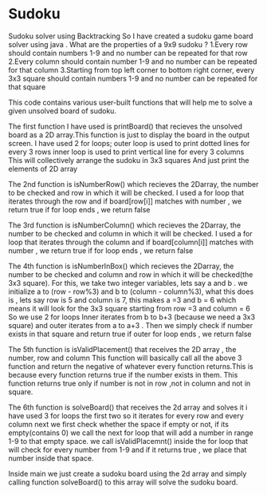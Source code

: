 # Sudoku
Sudoku solver using Backtracking
So I have created a sudoku game board solver using java .
What are the properties of a 9x9 sudoku ?
1.Every row should contain numbers 1-9 and no number can be repeated for that row
2.Every column should contain number 1-9 and no number can be repeated for that column
3.Starting from top left corner to bottom right corner, every 3x3 square should contain numbers 1-9 and no number can be repeated for that square

This code contains various user-built functions that will help me to solve a given unsolved board of sudoku.

The first function I have used is printBoard() that recieves the unsolved board as a 2D array.This function is just to display the board in the output screen.
I have used 2 for loops; 
  outer loop is used to print dotted lines for every 3 rows 
  inner loop is used to print vertical line for every 3 columns
 This will collectively arrange the sudoku in 3x3 squares 
 And just print the elements of 2D array
 
 The 2nd function is isNumberRow() which recieves the 2Darray, the number to be checked and row in which it will be checked.
 I used a for loop that iterates through the row and if board[row[i]] matches with number , we return true
 if for loop ends , we return false
 
 The 3rd function is isNumberColumn() which recieves the 2Darray, the number to be checked and column in which it will be checked.
 I used a for loop that iterates through the column and if board[column[i]] matches with number , we return true
 if for loop ends , we return false
 
 The 4th function is isNumberInBox() which recieves the 2Darray, the number to be checked and column and row in which it will be checked(the 3x3 square).
 For this, we take two integer variables, lets say a and b .
 we initialize a to (row - row%3) and b to (column - column%3), what this does is , lets say row is 5 and column is 7, this makes a =3 and b = 6 which means
 it will look for the 3x3 square starting from row =3 and column = 6
 So we use 2 for loops 
 Inner iterates from b to b+3 (because we need a 3x3 square) and outer iterates from a to a+3 .
 Then we simply check if number exists in that square and return true
  if outer for loop ends , we return false
  
  The 5th function is isValidPlacement() that receives the 2D array , the number, row and column
  This function will basically call all the above 3 function and return the negative of whatever every function returns.This is because every function 
  returns true if the number exists in them. This function returns true only if number is not in row ,not in column and not in square.
  
  The 6th function is solveBoard() that receives the 2d array and solves it
  i have used 3 for loops
 the first two so it iterates for every row and every column
 next we first check whether the space if empty or not, if its empty(contains 0) we call the next for loop that will add a number in range 1-9 to that empty space.
 we call isValidPlacemnt() inside the for loop that will check for every number from 1-9 and if it returns true , we place that number inside that space.
 
 Inside main we just create a sudoku board using the 2d array and simply calling function solveBoard() to this array will solve the sudoku board.
 
